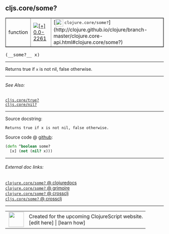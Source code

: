 ## cljs.core/some?



 <table border="1">
<tr>
<td>function</td>
<td><a href="https://github.com/cljsinfo/cljs-api-docs/tree/0.0-2261"><img valign="middle" alt="[+] 0.0-2261" title="Added in 0.0-2261" src="https://img.shields.io/badge/+-0.0--2261-lightgrey.svg"></a> </td>
<td>
[<img height="24px" valign="middle" src="http://i.imgur.com/1GjPKvB.png"> <samp>clojure.core/some?</samp>](http://clojure.github.io/clojure/branch-master/clojure.core-api.html#clojure.core/some?)
</td>
</tr>
</table>


 <samp>
(__some?__ x)<br>
</samp>

---

Returns true if `x` is not nil, false otherwise.

---


###### See Also:

[`cljs.core/true?`](cljs.core_trueQMARK.md)<br>
[`cljs.core/nil?`](cljs.core_nilQMARK.md)<br>

---


Source docstring:

```
Returns true if x is not nil, false otherwise.
```


Source code @ [github](https://github.com/clojure/clojurescript/blob/r2913/src/cljs/cljs/core.cljs#L104-L106):

```clj
(defn ^boolean some?
  [x] (not (nil? x)))
```

<!--
Repo - tag - source tree - lines:

 <pre>
clojurescript @ r2913
└── src
    └── cljs
        └── cljs
            └── <ins>[core.cljs:104-106](https://github.com/clojure/clojurescript/blob/r2913/src/cljs/cljs/core.cljs#L104-L106)</ins>
</pre>

-->

---



###### External doc links:

[`clojure.core/some?` @ clojuredocs](http://clojuredocs.org/clojure.core/some_q)<br>
[`clojure.core/some?` @ grimoire](http://conj.io/store/v1/org.clojure/clojure/1.7.0-beta3/clj/clojure.core/some%3F/)<br>
[`clojure.core/some?` @ crossclj](http://crossclj.info/fun/clojure.core/some%3F.html)<br>
[`cljs.core/some?` @ crossclj](http://crossclj.info/fun/cljs.core.cljs/some%3F.html)<br>

---

 <table>
<tr><td>
<img valign="middle" align="right" width="48px" src="http://i.imgur.com/Hi20huC.png">
</td><td>
Created for the upcoming ClojureScript website.<br>
[edit here] | [learn how]
</td></tr></table>

[edit here]:https://github.com/cljsinfo/cljs-api-docs/blob/master/cljsdoc/cljs.core_someQMARK.cljsdoc
[learn how]:https://github.com/cljsinfo/cljs-api-docs/wiki/cljsdoc-files

<!--

This information was too distracting to show to readers, but I'll leave it
commented here since it is helpful to:

- pretty-print the data used to generate this document
- and show how to retrieve that data



The API data for this symbol:

```clj
{:description "Returns true if `x` is not nil, false otherwise.",
 :return-type boolean,
 :ns "cljs.core",
 :name "some?",
 :signature ["[x]"],
 :history [["+" "0.0-2261"]],
 :type "function",
 :related ["cljs.core/true?" "cljs.core/nil?"],
 :full-name-encode "cljs.core_someQMARK",
 :source {:code "(defn ^boolean some?\n  [x] (not (nil? x)))",
          :title "Source code",
          :repo "clojurescript",
          :tag "r2913",
          :filename "src/cljs/cljs/core.cljs",
          :lines [104 106]},
 :full-name "cljs.core/some?",
 :clj-symbol "clojure.core/some?",
 :docstring "Returns true if x is not nil, false otherwise."}

```

Retrieve the API data for this symbol:

```clj
;; from Clojure REPL
(require '[clojure.edn :as edn])
(-> (slurp "https://raw.githubusercontent.com/cljsinfo/cljs-api-docs/catalog/cljs-api.edn")
    (edn/read-string)
    (get-in [:symbols "cljs.core/some?"]))
```

-->

